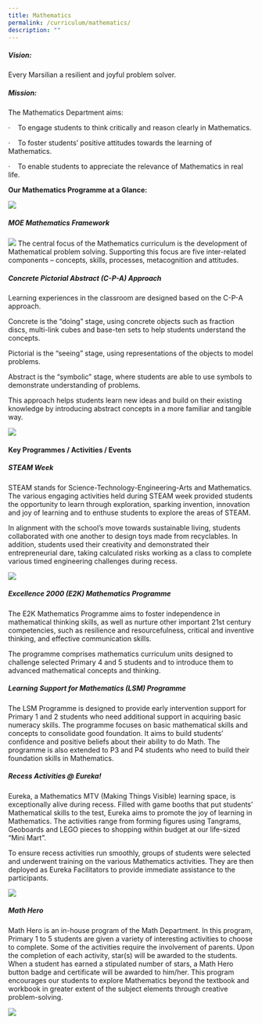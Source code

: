 ```yaml
---
title: Mathematics
permalink: /curriculum/mathematics/
description: ""
---
```

##### **Vision:**

Every Marsilian a resilient and joyful problem solver.

##### **Mission:**

The Mathematics Department aims:

·&nbsp;&nbsp;&nbsp;&nbsp;To engage students to think critically and reason clearly in Mathematics.

·&nbsp;&nbsp;&nbsp;&nbsp;To foster students’ positive attitudes towards the learning of Mathematics.

·&nbsp;&nbsp;&nbsp;&nbsp;To enable students to appreciate the relevance of Mathematics in real life.

**Our Mathematics Programme at a Glance:**

![](/images/Curriculum/maths%20prog.png)

##### **MOE Mathematics Framework** 
![](/images/Curriculum/MTM1.png)
The central focus of the Mathematics curriculum is the development of Mathematical problem solving. Supporting this focus are five inter-related components – concepts, skills, processes, metacognition and attitudes.

##### **Concrete Pictorial Abstract (C-P-A) Approach**

Learning experiences in the classroom are designed based on the C-P-A approach.

Concrete is the “doing” stage, using concrete objects such as fraction discs, multi-link cubes and base-ten sets to help students understand the concepts.

Pictorial is the “seeing” stage, using representations of the objects to model problems.

Abstract is the “symbolic” stage, where students are able to use symbols to demonstrate understanding of problems.

This approach helps students learn new ideas and build on their existing knowledge by introducing abstract concepts in a more familiar and tangible way.

![](/images/Curriculum/MTM2.png)

#### **Key Programmes / Activities / Events**

##### **STEAM Week**

STEAM stands for Science-Technology-Engineering-Arts and Mathematics. The various engaging activities held during STEAM week provided students the opportunity to learn through exploration, sparking invention, innovation and joy of learning and to enthuse students to explore the areas of STEAM.

In alignment with the school’s move towards sustainable living, students collaborated with one another to design toys made from recyclables. In addition, students used their creativity and demonstrated their entrepreneurial dare, taking calculated risks working as a class to complete various timed engineering challenges during recess.

![](/images/Curriculum/MTM3.png)

##### **Excellence 2000 (E2K) Mathematics Programme**

The E2K Mathematics Programme aims to foster independence in mathematical thinking skills, as well as nurture other important 21st century competencies, such as resilience and resourcefulness, critical and inventive thinking, and effective communication skills.

The programme comprises mathematics curriculum units designed to challenge selected Primary 4 and 5 students and to introduce them to advanced mathematical concepts and thinking.

##### **Learning Support for Mathematics (LSM) Programme**

The LSM Programme is designed to provide early intervention support for Primary 1 and 2 students who need additional support in acquiring basic numeracy skills. The programme focuses on basic mathematical skills and concepts to consolidate good foundation. It aims to build students’ confidence and positive beliefs about their ability to do Math. The programme is also extended to P3 and P4 students who need to build their foundation skills in Mathematics.

##### **Recess Activities @ Eureka!**

Eureka, a Mathematics MTV (Making Things Visible) learning space, is exceptionally alive during recess. Filled with game booths that put students’ Mathematical skills to the test, Eureka aims to promote the joy of learning in Mathematics. The activities range from forming figures using Tangrams, Geoboards and LEGO pieces to shopping within budget at our life-sized “Mini Mart”.

To ensure recess activities run smoothly, groups of students were selected and underwent training on the various Mathematics activities. They are then deployed as Eureka Facilitators to provide immediate assistance to the participants.

![](/images/Curriculum/eureka%20maths.png)

##### **Math Hero**

Math Hero is an in-house program of the Math Department. In this program, Primary 1 to 5 students are given a variety of interesting activities to choose to complete. Some of the activities require the involvement of parents. Upon the completion of each activity, star(s) will be awarded to the students. When a student has earned a stipulated number of stars, a Math Hero button badge and certificate will be awarded to him/her. This program encourages our students to explore Mathematics beyond the textbook and workbook in greater extent of the subject elements through creative problem-solving.

![](/images/Curriculum/math%20hero.png)